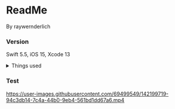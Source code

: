 # ReadMe
By raywernderlich


### Version

Swift 5.5, iOS 15, Xcode 13

<details>
    <summary>Things used</summary>

    

State and Binding

ObservedObject

Environment

EnvironmentObject

NavigationView

NavigationTitle

toolbar

disabled

onDisappear

withAnimation

V,S,Z Stack

Padding

Divider

Spacer

sheet

confirmationDialog

Textfiled

Button

tint

onDelete

onMove

labelStyle

Image

resizable

scaledTofill

frame

foregroundColor

cornerRadius

</details>




### Test



https://user-images.githubusercontent.com/69499549/142199719-94c3db14-7c4a-44b0-9eb4-561bd1dd67a6.mp4
